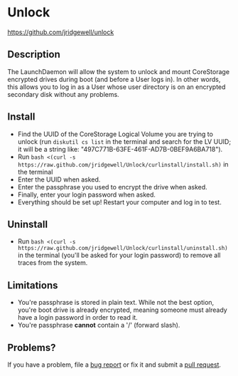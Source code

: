 Unlock
=========

https://github.com/jridgewell/unlock

## Description

The LaunchDaemon will allow the system to unlock and mount CoreStorage encrypted drives during boot (and before a User logs in). In other words, this allows you to log in as a User whose user directory is on an encrypted secondary disk without any problems.

## Install

- Find the UUID of the CoreStorage Logical Volume you are trying to unlock (run `diskutil cs list` in the terminal and search for the LV UUID; it will be a string like: "497C771B-63FE-461F-AD7B-0BEF9A6BA718").
- Run `bash <(curl -s https://raw.github.com/jridgewell/Unlock/curlinstall/install.sh)` in the terminal
- Enter the UUID when asked.
- Enter the passphrase you used to encrypt the drive when asked.
- Finally, enter your login password when asked.
- Everything should be set up! Restart your computer and log in to test.

## Uninstall

- Run `bash <(curl -s https://raw.github.com/jridgewell/Unlock/curlinstall/uninstall.sh)` in the terminal (you'll be asked for your login password) to remove all traces from the system.

## Limitations

- You're passphrase is stored in plain text. While not the best option, you're boot drive is already encrypted, meaning someone must already have a login password in order to read it.
- You're passphrase __cannot__ contain a '/' (forward slash). 

## Problems?

If you have a problem, file a [bug report][issue] or fix it and submit a [pull request][pull].

[issue]: https://github.com/jridgewell/unlock/issues
[pull]: https://github.com/jridgewell/unlock/pulls
